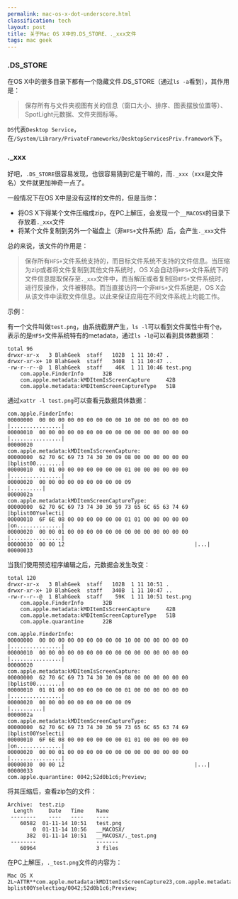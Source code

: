 ```yaml
---
permalink: mac-os-x-dot-underscore.html
classification: tech
layout: post
title: 关于Mac OS X中的.DS_STORE、._xxx文件
tags: mac geek
---
```


### .DS_STORE

在OS X中的很多目录下都有一个隐藏文件.DS_STORE（通过`ls -a`看到），其作用是：

> 保存所有与文件夹视图有关的信息（窗口大小、排序、图表摆放位置等）、SpotLight元数据、文件夹图标等。

`DS`代表`Desktop Service`，在`/System/Library/PrivateFrameworks/DesktopServicesPriv.framework`下。

### ._xxx

好吧，`.DS_STORE`很容易发现，也很容易猜到它是干嘛的，而`._xxx`（xxx是文件名）文件就更加神奇一点了。

一般情况下在OS X中是没有这样的文件的，但是当你：

- 将OS X下得某个文件压缩成zip，在PC上解压，会发现一个`__MACOSX`的目录下存放着`._xxx`文件
- 将某个文件复制到另外一个磁盘上（非`HFS+`文件系统）后，会产生`._xxx`文件

总的来说，该文件的作用是：

> 保存所有`HFS+`文件系统支持的，而目标文件系统不支持的文件信息。当压缩为zip或者将文件复制到其他文件系统时，OS X会自动将`HFS+`文件系统下的文件信息提取保存至`._xxx`文件中，而当解压或者复制回`HFS+`文件系统时，进行反操作，文件被移除。而当直接访问一个非`HFS+`文件系统是，OS X会从该文件中读取文件信息。以此来保证应用在不同文件系统上均能工作。

示例：

有一个文件叫做`test.png`，由系统截屏产生，`ls -l`可以看到文件属性中有个`@`，表示的是`HFS+`文件系统特有的metadata，通过`ls -l@`可以看到具体数据项：

```
total 96
drwxr-xr-x   3 BlahGeek  staff   102B  1 11 10:47 .
drwxr-xr-x+ 10 BlahGeek  staff   340B  1 11 10:47 ..
-rw-r--r--@  1 BlahGeek  staff    46K  1 11 10:46 test.png
    com.apple.FinderInfo      32B 
    com.apple.metadata:kMDItemIsScreenCapture     42B 
    com.apple.metadata:kMDItemScreenCaptureType   51B 
```

通过`xattr -l test.png`可以查看元数据具体数据：

```
com.apple.FinderInfo:
00000000  00 00 00 00 00 00 00 00 00 10 00 00 00 00 00 00  |................|
00000010  00 00 00 00 00 00 00 00 00 00 00 00 00 00 00 00  |................|
00000020
com.apple.metadata:kMDItemIsScreenCapture:
00000000  62 70 6C 69 73 74 30 30 09 08 00 00 00 00 00 00  |bplist00........|
00000010  01 01 00 00 00 00 00 00 00 01 00 00 00 00 00 00  |................|
00000020  00 00 00 00 00 00 00 00 00 09                    |..........|
0000002a
com.apple.metadata:kMDItemScreenCaptureType:
00000000  62 70 6C 69 73 74 30 30 59 73 65 6C 65 63 74 69  |bplist00Yselecti|
00000010  6F 6E 08 00 00 00 00 00 00 01 01 00 00 00 00 00  |on..............|
00000020  00 00 01 00 00 00 00 00 00 00 00 00 00 00 00 00  |................|
00000030  00 00 12                                         |...|
00000033
```

当我们使用预览程序编辑之后，元数据会发生改变：

```
total 120
drwxr-xr-x   3 BlahGeek  staff   102B  1 11 10:51 .
drwxr-xr-x+ 10 BlahGeek  staff   340B  1 11 10:47 ..
-rw-r--r--@  1 BlahGeek  staff    59K  1 11 10:51 test.png
    com.apple.FinderInfo      32B 
    com.apple.metadata:kMDItemIsScreenCapture     42B 
    com.apple.metadata:kMDItemScreenCaptureType   51B 
    com.apple.quarantine      22B 
```

```
com.apple.FinderInfo:
00000000  00 00 00 00 00 00 00 00 00 10 00 00 00 00 00 00  |................|
00000010  00 00 00 00 00 00 00 00 00 00 00 00 00 00 00 00  |................|
00000020
com.apple.metadata:kMDItemIsScreenCapture:
00000000  62 70 6C 69 73 74 30 30 09 08 00 00 00 00 00 00  |bplist00........|
00000010  01 01 00 00 00 00 00 00 00 01 00 00 00 00 00 00  |................|
00000020  00 00 00 00 00 00 00 00 00 09                    |..........|
0000002a
com.apple.metadata:kMDItemScreenCaptureType:
00000000  62 70 6C 69 73 74 30 30 59 73 65 6C 65 63 74 69  |bplist00Yselecti|
00000010  6F 6E 08 00 00 00 00 00 00 01 01 00 00 00 00 00  |on..............|
00000020  00 00 01 00 00 00 00 00 00 00 00 00 00 00 00 00  |................|
00000030  00 00 12                                         |...|
00000033
com.apple.quarantine: 0042;52d0b1c6;Preview;
```

将其压缩后，查看zip包的文件：

```
Archive:  test.zip
  Length     Date   Time    Name
 --------    ----   ----    ----
    60582  01-11-14 10:51   test.png
        0  01-11-14 10:56   __MACOSX/
      382  01-11-14 10:51   __MACOSX/._test.png
 --------                   -------
    60964                   3 files
```

在PC上解压，`._test.png`文件的内容为：

```
Mac OS X            2L~ATTR**com.apple.metadata:kMDItemIsScreenCapture23,com.apple.metadata:kMDItemScreenCaptureTypeecom.apple.quarantinebplist00   bplist00Yselectioq/0042;52d0b1c6;Preview;
```

